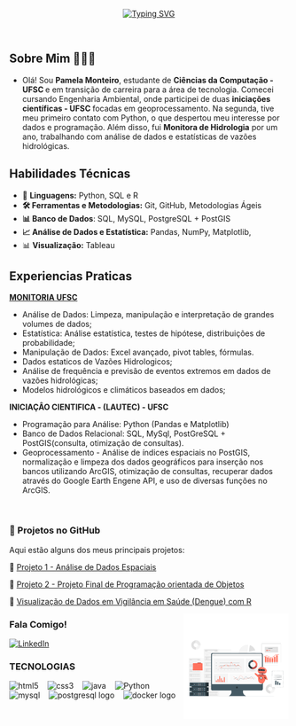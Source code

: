
<div align="center">
<!-- ========================= apresentação ========================= -->

[![Typing SVG](https://readme-typing-svg.demolab.com/?lines=Hi+!+I'm+Pamela+Monteiro;Welcome+to+my+profile+^-^&color=A020F0&center=true)](https://git.io/typing-svg)

</div> 

<div style="display: inline_block"><br>

## Sobre Mim 👩🏻‍💻
- Olá! Sou <b> Pamela Monteiro</b>, estudante de <b>Ciências da Computação -  UFSC </b> e em transição de carreira para a área de tecnologia. Comecei cursando Engenharia Ambiental, onde participei de duas <b> iniciações científicas - UFSC </b> focadas em geoprocessamento. Na segunda, tive meu primeiro contato com Python, o que despertou meu interesse por dados e programação. Além disso, fui <b> Monitora de Hidrologia</b> por um ano, trabalhando com análise de dados e estatísticas de vazões hidrológicas.


## Habilidades Técnicas 
- 📌 **Linguagens:** Python, SQL  e R 
- **🛠 Ferramentas e Metodologias:** Git, GitHub, Metodologias Ágeis
- **📊 Banco de Dados**: SQL, MySQL, PostgreSQL + PostGIS
- **📈 Análise de Dados e Estatística:** Pandas, NumPy, Matplotlib, 
- 📊 **Visualização:** Tableau  

## Experiencias Praticas 

[<b>  MONITORIA UFSC </b>](https://drive.google.com/file/d/1SaZKZqCLgirvBhReXTq4lTsuqOp3VVzn/view?usp=sharing)
  - Análise de Dados: Limpeza, manipulação e interpretação de grandes volumes de dados;
  - Estatística: Análise estatística, testes de hipótese, distribuições de probabilidade;
  - Manipulação de Dados: Excel avançado, pivot tables, fórmulas.
  - Dados estaticos de Vazões Hidrologicos;
  - Análise de frequência e previsão de eventos extremos em dados de vazões hidrológicas;
  - Modelos hidrológicos e climáticos baseados em dados;

<b> INICIAÇÂO CIENTIFICA - 
(LAUTEC) - UFSC </b> 
  - Programação para Análise: Python (Pandas e Matplotlib)
  - Banco de Dados Relacional: SQL, MySql, PostGreSQL + PostGIS(consulta, otimização de consultas).
  - Geoprocessamento - Análise de índices espaciais no PostGIS, normalização e limpeza dos dados geográficos para inserção nos bancos utilizando ArcGIS, otimização de consultas, recuperar dados através do Google Earth Engene API, e uso de diversas funções no ArcGIS. 

<br>

### 📂 Projetos no GitHub

Aqui estão alguns dos meus principais projetos:

🔹 [Projeto 1 - Análise de Dados Espaciais](https://github.com/pamelamontteiro/spatial-data-analysis-R)

🔹 [Projeto 2 - Projeto Final de Programação orientada de Objetos](https://github.com/pamelamontteiro/AdocaoPetsPOO)

🔹 [Visualização de Dados em Vigilância em Saúde (Dengue) com R](https://github.com/pamelamontteiro/r-data-viz)

<img align="right" alt="" height="190px" src="Dados.gif">

<h3 align="left"> Fala Comigo! </h3>

[![LinkedIn](https://img.shields.io/badge/-LinkedIn-000?style=for-the-badge&logo=linkedin&logoColor=FF00F6&color:FFF)](https://www.linkedin.com/in/pamelamontteiro/)

<h3 align="left"> TECNOLOGIAS </h3>

<div align="left">
  <img src="https://cdn.jsdelivr.net/gh/devicons/devicon/icons/html5/html5-original.svg" height="25" alt="html5"  />
  <img width="8" />
  <img src="https://cdn.jsdelivr.net/gh/devicons/devicon/icons/css3/css3-original.svg" height="25" alt="css3"  />
  <img width="8" />
  <img src="https://cdn.jsdelivr.net/gh/devicons/devicon/icons/java/java-original.svg" height="25" alt="java"  />
  <img width="8" />
  <img src="https://cdn.jsdelivr.net/gh/devicons/devicon/icons/python/python-original.svg" height="25" alt="Python"  />
  <img width="8" />
  <img src="https://cdn.jsdelivr.net/gh/devicons/devicon/icons/mysql/mysql-original.svg" height="25" alt="mysql"  />
  <img width="8" />
  <img src="https://cdn.jsdelivr.net/gh/devicons/devicon/icons/postgresql/postgresql-original.svg" height="25" alt="postgresql logo"  />
  <img width="8" />
  <img src="https://cdn.jsdelivr.net/gh/devicons/devicon/icons/docker/docker-original.svg" height="25" alt="docker logo"  /> 
</div>
<br>

#
<br>

